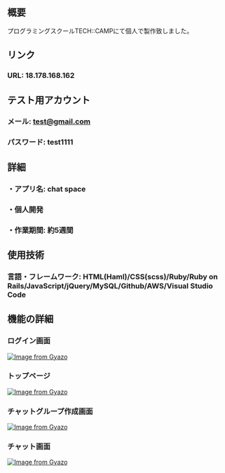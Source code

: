 ## 概要
プログラミングスクールTECH::CAMPにて個人で製作致しました。

## リンク
### URL: 18.178.168.162

## テスト用アカウント
### メール: test@gmail.com
### パスワード: test1111

## 詳細
### ・アプリ名: chat space
### ・個人開発
### ・作業期間: 約5週間

## 使用技術
### 言語・フレームワーク: HTML(Haml)/CSS(scss)/Ruby/Ruby on Rails/JavaScript/jQuery/MySQL/Github/AWS/Visual Studio Code

## 機能の詳細

### ログイン画面
[![Image from Gyazo](https://i.gyazo.com/daab43c45c78b6ddb6b8b5aa914f4097.png)](https://gyazo.com/daab43c45c78b6ddb6b8b5aa914f4097)

### トップページ
[![Image from Gyazo](https://i.gyazo.com/83b9c7c0024dc914fb5b74150fdcb6db.png)](https://gyazo.com/83b9c7c0024dc914fb5b74150fdcb6db)

### チャットグループ作成画面
[![Image from Gyazo](https://i.gyazo.com/c40b933b027685ad147e6f16bd78fee9.png)](https://gyazo.com/c40b933b027685ad147e6f16bd78fee9)
### チャット画面
[![Image from Gyazo](https://i.gyazo.com/49fde6a05de0896c53c8d6eb1ef0254e.png)](https://gyazo.com/49fde6a05de0896c53c8d6eb1ef0254e)
